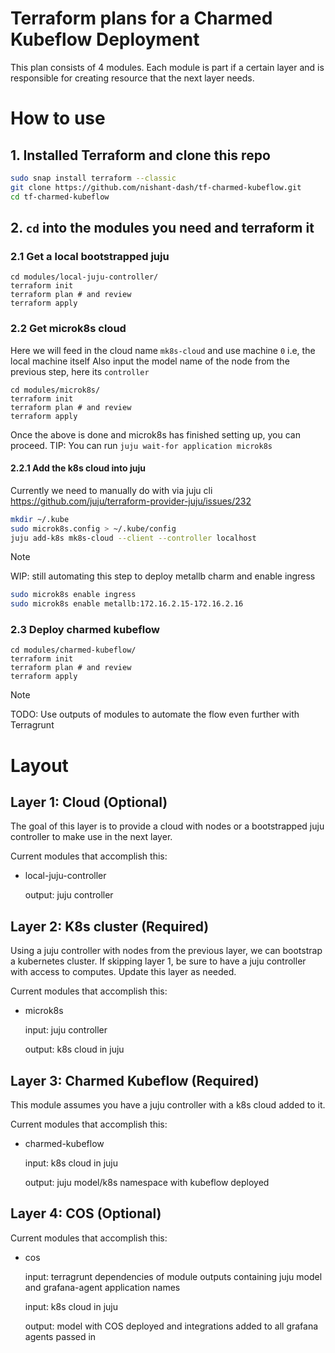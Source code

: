 # Terraform plans for a Charmed Kubeflow Deployment

This plan consists of 4 modules. Each module is part if a certain layer and is responsible
for creating resource that the next layer needs.

# How to use
## 1. Installed Terraform and clone this repo
```sh
sudo snap install terraform --classic
git clone https://github.com/nishant-dash/tf-charmed-kubeflow.git
cd tf-charmed-kubeflow
```

## 2. `cd` into the modules you need and terraform it
### 2.1 Get a local bootstrapped juju
```
cd modules/local-juju-controller/
terraform init
terraform plan # and review
terraform apply
```

### 2.2 Get microk8s cloud
Here we will feed in the cloud name `mk8s-cloud` and use machine `0` i.e, the local machine itself
Also input the model name of the node from the previous step, here its `controller` 
```
cd modules/microk8s/
terraform init
terraform plan # and review
terraform apply
```

Once the above is done and microk8s has finished setting up, you can proceed. 
TIP: You can run `juju wait-for application microk8s`

#### 2.2.1 Add the k8s cloud into juju
Currently we need to manually do with via juju cli https://github.com/juju/terraform-provider-juju/issues/232
```sh
mkdir ~/.kube
sudo microk8s.config > ~/.kube/config
juju add-k8s mk8s-cloud --client --controller localhost
```

> [!NOTE]
> WIP: still automating this step to deploy metallb charm and enable ingress
```sh
sudo microk8s enable ingress
sudo microk8s enable metallb:172.16.2.15-172.16.2.16
```

### 2.3 Deploy charmed kubeflow
```
cd modules/charmed-kubeflow/
terraform init
terraform plan # and review
terraform apply
```

> [!NOTE]
> TODO: Use outputs of modules to automate the flow even further with Terragrunt

# Layout

## Layer 1: Cloud (Optional)
The goal of this layer is to provide a cloud with nodes or a bootstrapped juju controller to make
use in the next layer.

Current modules that accomplish this:
- local-juju-controller

  output: juju controller

## Layer 2: K8s cluster (Required)
Using a juju controller with nodes from the previous layer, we can bootstrap a kubernetes cluster.
If skipping layer 1, be sure to have a juju controller with access to computes. Update this layer
as needed.

Current modules that accomplish this:
- microk8s

  input: juju controller

  output: k8s cloud in juju

## Layer 3: Charmed Kubeflow (Required)
This module assumes you have a juju controller with a k8s cloud added to it.

Current modules that accomplish this:
- charmed-kubeflow

  input: k8s cloud in juju

  output: juju model/k8s namespace with kubeflow deployed

## Layer 4: COS (Optional)
Current modules that accomplish this:
- cos

  input: terragrunt dependencies of module outputs containing
         juju model and grafana-agent application names

  input: k8s cloud in juju

  output: model with COS deployed and integrations added to all grafana agents passed in